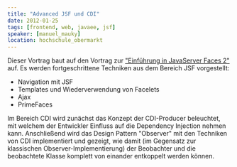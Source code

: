 ```yaml
---
title: "Advanced JSF und CDI"
date: 2012-01-25
tags: [frontend, web, javaee, jsf]
speaker: [manuel_mauky]
location: hochschule_obermarkt
---
```


Dieser Vortrag baut auf den Vortrag zur ["Einführung in JavaServer Faces 2"](/talks/2011-11-30-jsf-cdi) auf. Es
werden fortgeschrittene Techniken aus dem Bereich JSF vorgestellt:

- Navigation mit JSF
- Templates und Wiederverwendung von Facelets
- Ajax
- PrimeFaces

Im Bereich CDI wird zunächst das Konzept der CDI-Producer beleuchtet, mit welchem der Entwickler Einfluss auf die
Dependency Injection nehmen kann. Anschließend wird das Design Pattern "Observer" mit den Techniken von CDI
implementiert und gezeigt, wie damit (im Gegensatz zur klassischen Observer-Implementierung) der Beobachter und die
beobachtete Klasse komplett von einander entkoppelt werden können.
